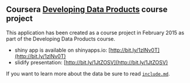 ## Coursera [Developing Data Products](https://www.coursera.org/course/devdataprod) course project

This application has been created as a course project in February 2015
as part of the Developing Data Products course.

- shiny app is available on shinyapps.io: [http://bit.ly/1zlNv0T](http://bit.ly/1zlNv0T)
- slidify presentation: [http://bit.ly/1JtZOSV](http://bit.ly/1JtZOSV)

If you want to learn more about the data be sure to read
[`include.md`](http://bit.ly/1zsXhhD).
